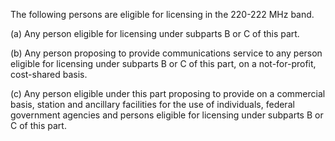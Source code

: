 The following persons are eligible for licensing in the 220-222 MHz band.

(a) Any person eligible for licensing under subparts B or C of this part.

(b) Any person proposing to provide communications service to any person eligible for licensing under subparts B or C of this part, on a not-for-profit, cost-shared basis.

(c) Any person eligible under this part proposing to provide on a commercial basis, station and ancillary facilities for the use of individuals, federal government agencies and persons eligible for licensing under subparts B or C of this part.

